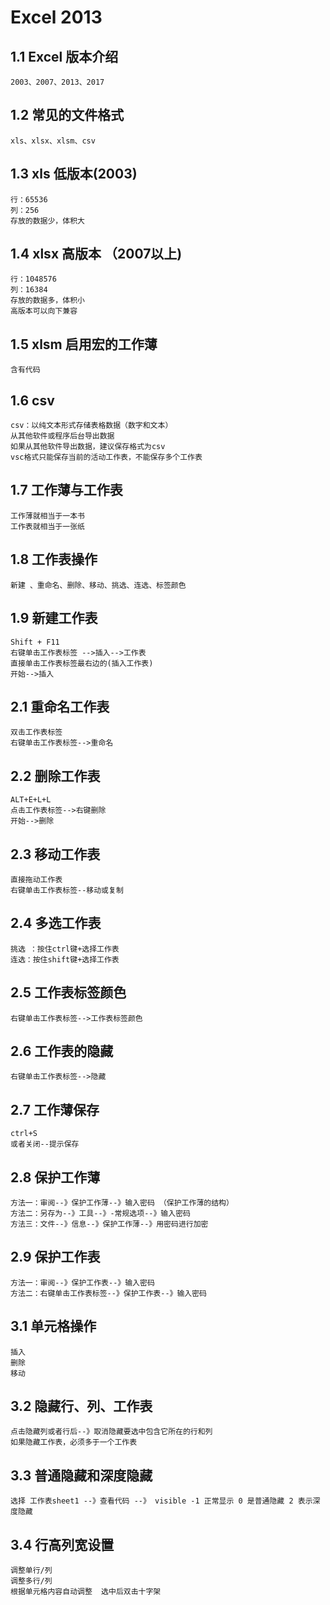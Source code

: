 # Excel 2013

## 1.1 Excel 版本介绍

```
2003、2007、2013、2017
```

## 1.2 常见的文件格式

```
xls、xlsx、xlsm、csv
```

## 1.3 xls 低版本(2003)

```
行：65536
列：256
存放的数据少，体积大
```

## 1.4 xlsx 高版本 （2007以上)

```
行：1048576
列：16384
存放的数据多，体积小
高版本可以向下兼容
```

## 1.5 xlsm 启用宏的工作薄

```
含有代码
```

## 1.6 csv 

```
csv：以纯文本形式存储表格数据（数字和文本）
从其他软件或程序后台导出数据
如果从其他软件导出数据，建议保存格式为csv
vsc格式只能保存当前的活动工作表，不能保存多个工作表
```

## 1.7 工作薄与工作表

```
工作薄就相当于一本书
工作表就相当于一张纸
```

## 1.8 工作表操作

```
新建 、重命名、删除、移动、挑选、连选、标签颜色
```

## 1.9 新建工作表

```
Shift + F11
右键单击工作表标签 -->插入-->工作表
直接单击工作表标签最右边的(插入工作表)
开始-->插入
```

## 2.1 重命名工作表

```
双击工作表标签
右键单击工作表标签-->重命名
```

## 2.2 删除工作表

```
ALT+E+L+L
点击工作表标签-->右键删除
开始-->删除
```

## 2.3 移动工作表

```
直接拖动工作表
右键单击工作表标签--移动或复制
```

## 2.4 多选工作表

```
挑选 ：按住ctrl键+选择工作表
连选：按住shift键+选择工作表
```

## 2.5 工作表标签颜色

```
右键单击工作表标签-->工作表标签颜色
```

## 2.6 工作表的隐藏

```
右键单击工作表标签-->隐藏
```

## 2.7 工作薄保存

```
ctrl+S
或者关闭--提示保存
```

## 2.8 保护工作薄

```
方法一：审阅--》保护工作薄--》输入密码 （保护工作薄的结构）
方法二：另存为--》工具--》-常规选项--》输入密码
方法三：文件--》信息--》保护工作薄--》用密码进行加密

```

## 2.9 保护工作表

```
方法一：审阅--》保护工作表--》输入密码
方法二：右键单击工作表标签--》保护工作表--》输入密码
```

## 3.1 单元格操作

```
插入
删除
移动
```

## 3.2 隐藏行、列、工作表

```
点击隐藏列或者行后--》取消隐藏要选中包含它所在的行和列
如果隐藏工作表，必须多于一个工作表
```

## 3.3 普通隐藏和深度隐藏

```
选择 工作表sheet1 --》查看代码 --》 visible -1 正常显示 0 是普通隐藏 2 表示深度隐藏
```

## 3.4 行高列宽设置

```
调整单行/列
调整多行/列
根据单元格内容自动调整  选中后双击十字架

```

